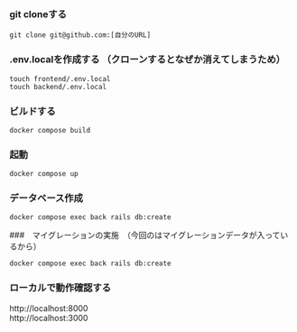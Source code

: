 ### git cloneする
```
git clone git@github.com:[自分のURL]
```

### .env.localを作成する  （クローンするとなぜか消えてしまうため）
```
touch frontend/.env.local
touch backend/.env.local
```

### ビルドする
```
docker compose build
```

### 起動
```
docker compose up
```

### データベース作成
```
docker compose exec back rails db:create
```


###　マイグレーションの実施　（今回のはマイグレーションデータが入っているから）
```
docker compose exec back rails db:create
```

### ローカルで動作確認する
 http://localhost:8000  
 http://localhost:3000

